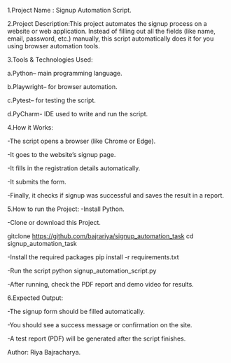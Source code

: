 1.Project Name : Signup Automation Script.


2.Project Description:This project automates the signup process on a website or web application.
Instead of filling out all the fields (like name, email, password, etc.) manually, this script automatically does it for you using browser automation tools.


3.Tools & Technologies Used: 

a.Python– main programming language.

b.Playwright– for browser automation.

c.Pytest– for testing the script.

d.PyCharm- IDE used to write and run the script.


4.How it Works:

-The script opens a browser (like Chrome or Edge).

-It goes to the website’s signup page.

-It fills in the registration details automatically.

-It submits the form.

-Finally, it checks if signup was successful and saves the result in a report.


5.How to run the Project:
-Install Python.

-Clone or download this Project.

gitclone https://github.com/bajrariya/signup_automation_task
cd signup_automation_task

-Install the required packages
  pip install -r requirements.txt

-Run the script
  python signup_automation_script.py

-After running, check the PDF report and  demo video for results.


6.Expected Output:

-The signup form should be filled automatically.

-You should see a success message or confirmation on the site.

-A test report (PDF) will be generated after the script finishes.

Author:
Riya Bajracharya.
